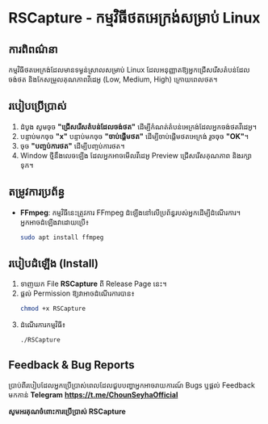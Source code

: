 # RSCapture - កម្មវិធីថតអេក្រង់សម្រាប់ Linux

## ការពិពណ៌នា

កម្មវិធីថតអេក្រង់ដែលមានទម្ងន់ស្រាលសម្រាប់ Linux ដែលអនុញ្ញាតឱ្យអ្នកជ្រើសរើសតំបន់ដែលចង់ថត និងកែសម្រួលគុណភាពវីដេអូ (Low, Medium, High) ក្រោយពេលថត។

## របៀបប្រើប្រាស់

1. ដំបូង សូមចុច **"ជ្រើសរើសតំបន់ដែលចង់ថត"** ដើម្បីកំណត់តំបន់អេក្រង់ដែលអ្នកចង់ថតវីដេអូ។
2. បន្ទាប់មកចុច **"x"** បន្ទាប់មកចុច **"ចាប់ផ្ដើមថត"** ដើម្បីចាប់ផ្តើមថតអេក្រង់ រួចចុច **"OK"**។
3. ចុច **"បញ្ចប់ការថត"** ដើម្បីបញ្ចប់ការថត។
4. Window ថ្មីនឹងលេចឡើង ដែលអ្នកអាចមើលវីដេអូ Preview ជ្រើសរើសគុណភាព និងរក្សាទុក។

## តម្រូវការប្រព័ន្ធ

- **FFmpeg**: កម្មវិធីនេះត្រូវការ FFmpeg ដំឡើងនៅលើប្រព័ន្ធរបស់អ្នកដើម្បីដំណើរការ។  
  អ្នកអាចដំឡើងវាដោយប្រើ៖
  ```bash
  sudo apt install ffmpeg
  ```

## របៀបដំឡើង (Install)

1. ទាញយក File **RSCapture** ពី Release Page នេះ។
2. ផ្តល់ Permission ឱ្យវាអាចដំណើរការបាន៖
   ```bash
   chmod +x RSCapture
   ```
3. ដំណើរការកម្មវិធី៖
   ```bash
   ./RSCapture
   ```

## Feedback & Bug Reports

ប្រាប់ពីរបៀបដែលអ្នកប្រើប្រាស់ពេលដែលជួបបញ្ហាអ្នកអាចរាយការណ៍ Bugs ឬផ្ដល់ Feedback មកកាន់ **Telegram** **https://t.me/ChounSeyhaOfficial**

**សូមអរគុណចំពោះការប្រើប្រាស់ RSCapture**

